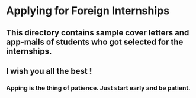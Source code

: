 # Applying for Foreign Internships

## This directory contains sample cover letters and app-mails of students who got selected for the internships. 

## I wish you all the best !

### Apping is the thing of patience. Just start early and be patient.
